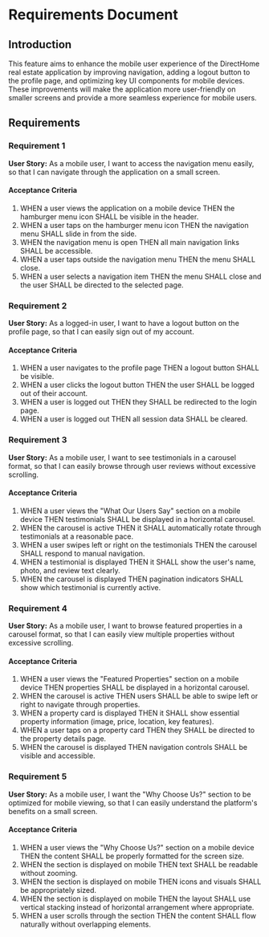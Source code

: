 # Requirements Document

## Introduction

This feature aims to enhance the mobile user experience of the DirectHome real estate application by improving navigation, adding a logout button to the profile page, and optimizing key UI components for mobile devices. These improvements will make the application more user-friendly on smaller screens and provide a more seamless experience for mobile users.

## Requirements

### Requirement 1

**User Story:** As a mobile user, I want to access the navigation menu easily, so that I can navigate through the application on a small screen.

#### Acceptance Criteria

1. WHEN a user views the application on a mobile device THEN the hamburger menu icon SHALL be visible in the header.
2. WHEN a user taps on the hamburger menu icon THEN the navigation menu SHALL slide in from the side.
3. WHEN the navigation menu is open THEN all main navigation links SHALL be accessible.
4. WHEN a user taps outside the navigation menu THEN the menu SHALL close.
5. WHEN a user selects a navigation item THEN the menu SHALL close and the user SHALL be directed to the selected page.

### Requirement 2

**User Story:** As a logged-in user, I want to have a logout button on the profile page, so that I can easily sign out of my account.

#### Acceptance Criteria

1. WHEN a user navigates to the profile page THEN a logout button SHALL be visible.
2. WHEN a user clicks the logout button THEN the user SHALL be logged out of their account.
3. WHEN a user is logged out THEN they SHALL be redirected to the login page.
4. WHEN a user is logged out THEN all session data SHALL be cleared.

### Requirement 3

**User Story:** As a mobile user, I want to see testimonials in a carousel format, so that I can easily browse through user reviews without excessive scrolling.

#### Acceptance Criteria

1. WHEN a user views the "What Our Users Say" section on a mobile device THEN testimonials SHALL be displayed in a horizontal carousel.
2. WHEN the carousel is active THEN it SHALL automatically rotate through testimonials at a reasonable pace.
3. WHEN a user swipes left or right on the testimonials THEN the carousel SHALL respond to manual navigation.
4. WHEN a testimonial is displayed THEN it SHALL show the user's name, photo, and review text clearly.
5. WHEN the carousel is displayed THEN pagination indicators SHALL show which testimonial is currently active.

### Requirement 4

**User Story:** As a mobile user, I want to browse featured properties in a carousel format, so that I can easily view multiple properties without excessive scrolling.

#### Acceptance Criteria

1. WHEN a user views the "Featured Properties" section on a mobile device THEN properties SHALL be displayed in a horizontal carousel.
2. WHEN the carousel is active THEN users SHALL be able to swipe left or right to navigate through properties.
3. WHEN a property card is displayed THEN it SHALL show essential property information (image, price, location, key features).
4. WHEN a user taps on a property card THEN they SHALL be directed to the property details page.
5. WHEN the carousel is displayed THEN navigation controls SHALL be visible and accessible.

### Requirement 5

**User Story:** As a mobile user, I want the "Why Choose Us?" section to be optimized for mobile viewing, so that I can easily understand the platform's benefits on a small screen.

#### Acceptance Criteria

1. WHEN a user views the "Why Choose Us?" section on a mobile device THEN the content SHALL be properly formatted for the screen size.
2. WHEN the section is displayed on mobile THEN text SHALL be readable without zooming.
3. WHEN the section is displayed on mobile THEN icons and visuals SHALL be appropriately sized.
4. WHEN the section is displayed on mobile THEN the layout SHALL use vertical stacking instead of horizontal arrangement where appropriate.
5. WHEN a user scrolls through the section THEN the content SHALL flow naturally without overlapping elements.
